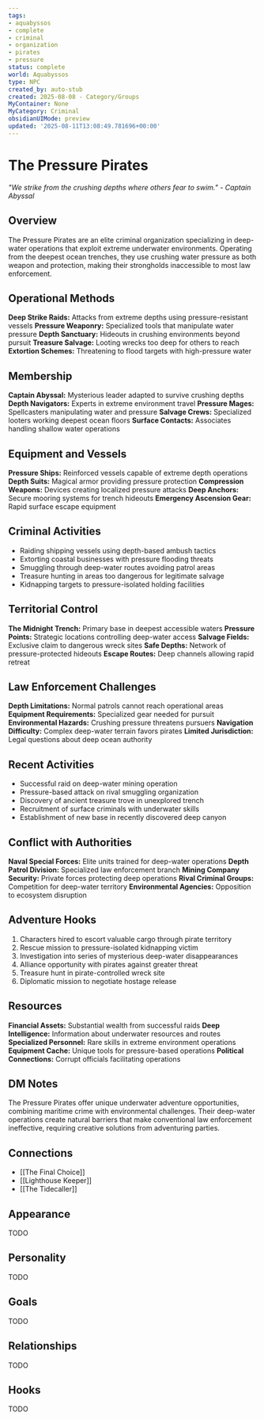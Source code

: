 ```yaml
---
tags:
- aquabyssos
- complete
- criminal
- organization
- pirates
- pressure
status: complete
world: Aquabyssos
type: NPC
created_by: auto-stub
created: 2025-08-08 - Category/Groups
MyContainer: None
MyCategory: Criminal
obsidianUIMode: preview
updated: '2025-08-11T13:08:49.781696+00:00'
---
```





# The Pressure Pirates

*"We strike from the crushing depths where others fear to swim." - Captain Abyssal*

## Overview
The Pressure Pirates are an elite criminal organization specializing in deep-water operations that exploit extreme underwater environments. Operating from the deepest ocean trenches, they use crushing water pressure as both weapon and protection, making their strongholds inaccessible to most law enforcement.

## Operational Methods
**Deep Strike Raids:** Attacks from extreme depths using pressure-resistant vessels
**Pressure Weaponry:** Specialized tools that manipulate water pressure
**Depth Sanctuary:** Hideouts in crushing environments beyond pursuit
**Treasure Salvage:** Looting wrecks too deep for others to reach
**Extortion Schemes:** Threatening to flood targets with high-pressure water

## Membership
**Captain Abyssal:** Mysterious leader adapted to survive crushing depths
**Depth Navigators:** Experts in extreme environment travel
**Pressure Mages:** Spellcasters manipulating water and pressure
**Salvage Crews:** Specialized looters working deepest ocean floors
**Surface Contacts:** Associates handling shallow water operations

## Equipment and Vessels
**Pressure Ships:** Reinforced vessels capable of extreme depth operations
**Depth Suits:** Magical armor providing pressure protection
**Compression Weapons:** Devices creating localized pressure attacks
**Deep Anchors:** Secure mooring systems for trench hideouts
**Emergency Ascension Gear:** Rapid surface escape equipment

## Criminal Activities
- Raiding shipping vessels using depth-based ambush tactics
- Extorting coastal businesses with pressure flooding threats
- Smuggling through deep-water routes avoiding patrol areas
- Treasure hunting in areas too dangerous for legitimate salvage
- Kidnapping targets to pressure-isolated holding facilities

## Territorial Control
**The Midnight Trench:** Primary base in deepest accessible waters
**Pressure Points:** Strategic locations controlling deep-water access
**Salvage Fields:** Exclusive claim to dangerous wreck sites
**Safe Depths:** Network of pressure-protected hideouts
**Escape Routes:** Deep channels allowing rapid retreat

## Law Enforcement Challenges
**Depth Limitations:** Normal patrols cannot reach operational areas
**Equipment Requirements:** Specialized gear needed for pursuit
**Environmental Hazards:** Crushing pressure threatens pursuers
**Navigation Difficulty:** Complex deep-water terrain favors pirates
**Limited Jurisdiction:** Legal questions about deep ocean authority

## Recent Activities
- Successful raid on deep-water mining operation
- Pressure-based attack on rival smuggling organization
- Discovery of ancient treasure trove in unexplored trench
- Recruitment of surface criminals with underwater skills
- Establishment of new base in recently discovered deep canyon

## Conflict with Authorities
**Naval Special Forces:** Elite units trained for deep-water operations
**Depth Patrol Division:** Specialized law enforcement branch
**Mining Company Security:** Private forces protecting deep operations
**Rival Criminal Groups:** Competition for deep-water territory
**Environmental Agencies:** Opposition to ecosystem disruption

 ## Adventure Hooks
1. Characters hired to escort valuable cargo through pirate territory
2. Rescue mission to pressure-isolated kidnapping victim
3. Investigation into series of mysterious deep-water disappearances
4. Alliance opportunity with pirates against greater threat
5. Treasure hunt in pirate-controlled wreck site
6. Diplomatic mission to negotiate hostage release

## Resources
**Financial Assets:** Substantial wealth from successful raids
**Deep Intelligence:** Information about underwater resources and routes
**Specialized Personnel:** Rare skills in extreme environment operations
**Equipment Cache:** Unique tools for pressure-based operations
**Political Connections:** Corrupt officials facilitating operations

## DM Notes
The Pressure Pirates offer unique underwater adventure opportunities, combining maritime crime with environmental challenges. Their deep-water operations create natural barriers that make conventional law enforcement ineffective, requiring creative solutions from adventuring parties.


## Connections

- [[The Final Choice]]
- [[Lighthouse Keeper]]
- [[The Tidecaller]]


## Appearance


TODO


## Personality


TODO


## Goals


TODO


## Relationships


TODO


## Hooks


TODO
